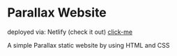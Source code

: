 # Parallax Website 
deployed via: Netlify (check it out) [click-me](https://parallaxy.netlify.app/)

A simple Parallax static website by using HTML and CSS
